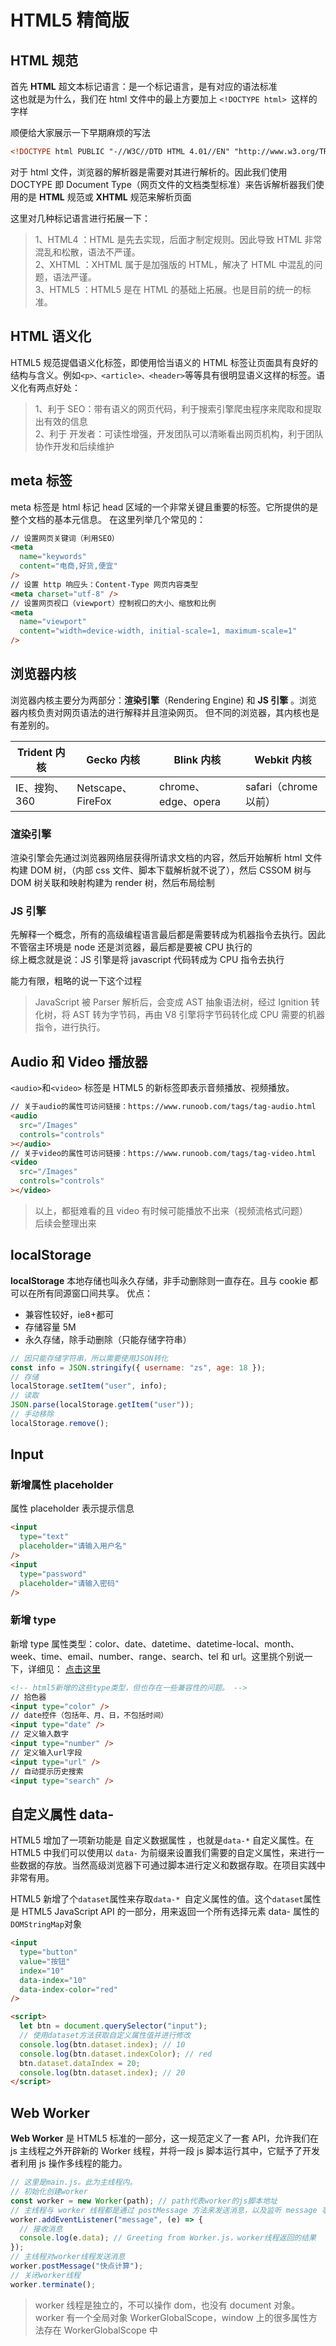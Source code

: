# HTML5 精简版

## HTML 规范

首先 **HTML** 超文本标记语言：是一个标记语言，是有对应的语法标准<br>这也就是为什么，我们在 html 文件中的最上方要加上 `<!DOCTYPE html> `这样的字样

顺便给大家展示一下早期麻烦的写法

```html
<!DOCTYPE html PUBLIC "-//W3C//DTD HTML 4.01//EN" "http://www.w3.org/TR/html4/strict.dtd">
```

对于 html 文件，浏览器的解析器是需要对其进行解析的。因此我们使用 DOCTYPE 即 Document Type（网页文件的文档类型标准）来告诉解析器我们使用的是 **HTML** 规范或 **XHTML** 规范来解析页面

这里对几种标记语言进行拓展一下：

> 1、HTML4 ：HTML 是先去实现，后面才制定规则。因此导致 HTML ⾮常混乱和松散，语法不严谨。<br>
> 2、XHTML ：XHTML 属于是加强版的 HTML，解决了 HTML 中混乱的问题，语法严谨。<br>
> 3、HTML5 ：HTML5 是在 HTML 的基础上拓展。也是目前的统一的标准。

## HTML 语义化

HTML5 规范提倡语义化标签，即使⽤恰当语义的 HTML 标签让⻚⾯具有良好的结构与含义。例如`<p>、<article>、<header>`等等具有很明显语义这样的标签。语义化有两点好处：

> 1、利于 SEO：带有语义的网页代码，利于搜索引擎爬⾍程序来爬取和提取出有效的信息<br>
> 2、利于 开发者：可读性增强，开发团队可以清晰看出网页机构，利于团队协作开发和后续维护

## meta 标签

meta 标签是 html 标记 head 区域的一个非常关键且重要的标签。它所提供的是整个文档的基本元信息。
在这里列举几个常见的：

```html
// 设置网页关键词（利用SEO）
<meta
  name="keywords"
  content="电商,好货,便宜"
/>
// 设置 http 响应头：Content-Type 网页内容类型
<meta charset="utf-8" />
// 设置网页视口（viewport）控制视⼝的⼤⼩、缩放和⽐例
<meta
  name="viewport"
  content="width=device-width, initial-scale=1, maximum-scale=1"
/>
```

## 浏览器内核

浏览器内核主要分为两部分：**渲染引擎**（Rendering Engine) 和 **JS 引擎** 。浏览器内核负责对网页语法的进行解释并且渲染网页。
但不同的浏览器，其内核也是有差别的。

| Trident 内核  | Gecko 内核        | Blink 内核          | Webkit 内核           |
| ------------- | ----------------- | ------------------- | --------------------- |
| IE、搜狗、360 | Netscape、FireFox | chrome、edge、opera | safari（chrome 以前） |

### 渲染引擎

渲染引擎会先通过浏览器网络层获得所请求文档的内容，然后开始解析 html 文件构建 DOM 树，（内部 css 文件、脚本下载解析就不说了），然后 CSSOM 树与 DOM 树关联和映射构建为 render 树，然后布局绘制

### JS 引擎

先解释一个概念，所有的高级编程语言最后都是需要转成为机器指令去执行。因此不管宿主环境是 node 还是浏览器，最后都是要被 CPU 执行的<br>
综上概念就是说：JS 引擎是将 javascript 代码转成为 CPU 指令去执行

能力有限，粗略的说一下这个过程

> JavaScript 被 Parser 解析后，会变成 AST 抽象语法树，经过 Ignition 转化树，将 AST 转为字节码，再由 V8 引擎将字节码转化成 CPU 需要的机器指令，进行执行。

## Audio 和 Video 播放器

`<audio>`和`<video>` 标签是 HTML5 的新标签即表示音频播放、视频播放。

```html
// 关于audio的属性可访问链接：https://www.runoob.com/tags/tag-audio.html
<audio
  src="/Images"
  controls="controls"
></audio>
// 关于video的属性可访问链接：https://www.runoob.com/tags/tag-video.html
<video
  src="/Images"
  controls="controls"
></video>
```

> 以上，都挺难看的且 video 有时候可能播放不出来（视频流格式问题）  
> 后续会整理出来

## localStorage

**localStorage** 本地存储也叫永久存储，非手动删除则一直存在。且与 cookie 都可以在所有同源窗口间共享。
优点：

- 兼容性较好，ie8+都可
- 存储容量 5M
- 永久存储，除手动删除（只能存储字符串）

```js
// 因只能存储字符串，所以需要使用JSON转化
const info = JSON.stringify({ username: "zs", age: 18 });
// 存储
localStorage.setItem("user", info);
// 读取
JSON.parse(localStorage.getItem("user"));
// 手动移除
localStorage.remove();
```

## Input

### 新增属性 placeholder

属性 placeholder 表示提示信息

```html
<input
  type="text"
  placeholder="请输入用户名"
/>
<input
  type="password"
  placeholder="请输入密码"
/>
```

### 新增 type

新增 type 属性类型：color、date、datetime、datetime-local、month、week、time、email、number、range、search、tel 和 url。这里挑个别说一下，详细见： [点击这里](https://www.runoob.com/tags/att-input-type.html)

```html
<!-- html5新增的这些type类型，但也存在一些兼容性的问题。 -->
// 拾色器
<input type="color" />
// date控件（包括年、月、日，不包括时间）
<input type="date" />
// 定义输入数字
<input type="number" />
// 定义输入url字段
<input type="url" />
// 自动提示历史搜索
<input type="search" />
```

## 自定义属性 data-

HTML5 增加了一项新功能是 自定义数据属性 ，也就是`data-*` 自定义属性。在 HTML5 中我们可以使用以 `data-` 为前缀来设置我们需要的自定义属性，来进行一些数据的存放。当然高级浏览器下可通过脚本进行定义和数据存取。在项目实践中非常有用。

HTML5 新增了个`dataset`属性来存取`data-* `自定义属性的值。这个`dataset`属性是 HTML5 JavaScript API 的一部分，用来返回一个所有选择元素 data- 属性的`DOMStringMap`对象

```html
<input
  type="button"
  value="按钮"
  index="10"
  data-index="10"
  data-index-color="red"
/>

<script>
  let btn = document.querySelector("input");
  // 使用dataset方法获取自定义属性值并进行修改
  console.log(btn.dataset.index); // 10
  console.log(btn.dataset.indexColor); // red
  btn.dataset.dataIndex = 20;
  console.log(btn.dataset.index); // 20
</script>
```

## Web Worker

**Web Worker** 是 HTML5 标准的一部分，这一规范定义了一套 API，允许我们在 js 主线程之外开辟新的 Worker 线程，并将一段 js 脚本运行其中，它赋予了开发者利用 js 操作多线程的能力。

```js
// 这里是main.js。此为主线程内。
// 初始化创建worker
const worker = new Worker(path); // path代表worker的js脚本地址
// 主线程与 worker 线程都是通过 postMessage 方法来发送消息，以及监听 message 事件来接收消息
worker.addEventListener("message", (e) => {
  // 接收消息
  console.log(e.data); // Greeting from Worker.js，worker线程返回的结果
});
// 主线程对worker线程发送消息
worker.postMessage("快点计算");
// 关闭worker线程
worker.terminate();
```

> worker 线程是独立的，不可以操作 dom，也没有 document 对象。worker 有一个全局对象 WorkerGlobalScope，window 上的很多属性方法存在 WorkerGlobalScope 中
